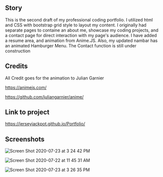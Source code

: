 ## Story
This is the second draft of my professional coding portfolio. I utilized html and CSS with bootstrap grid style to layout my content. I originally had separate pages to containe an about me, showcase my coding projects, and a contact page for direct interaction with my page's audience. I have added a resume area, and animation from Anime.JS. 
Also, my updated nambar has an animated Hamburger Menu. The Contact function is still under construction

## Credits
All Credit goes for the animation to Julian Garnier

https://animejs.com/

https://github.com/juliangarnier/anime/


## Link to project

https://jerseyjackpot.github.io/Portfolio/

## Screenshots

![Screen Shot 2020-07-23 at 3 24 42 PM](https://user-images.githubusercontent.com/64985702/88329936-ae830800-ccf8-11ea-80d7-4091a8c95fc3.png)

![Screen Shot 2020-07-22 at 11 45 31 AM](https://user-images.githubusercontent.com/64985702/88330057-d4a8a800-ccf8-11ea-970c-1a6729de404d.png)

![Screen Shot 2020-07-23 at 3 26 35 PM](https://user-images.githubusercontent.com/64985702/88330118-eee28600-ccf8-11ea-91b8-0dab244a0e0e.png)

